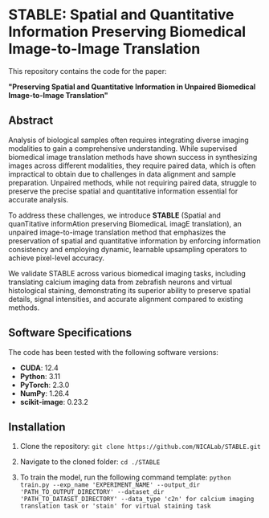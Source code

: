 # STABLE: Spatial and Quantitative Information Preserving Biomedical Image-to-Image Translation

This repository contains the code for the paper:

**"Preserving Spatial and Quantitative Information in Unpaired Biomedical Image-to-Image Translation"**

## Abstract

Analysis of biological samples often requires integrating diverse imaging modalities to gain a comprehensive understanding. While supervised biomedical image translation methods have shown success in synthesizing images across different modalities, they require paired data, which is often impractical to obtain due to challenges in data alignment and sample preparation. Unpaired methods, while not requiring paired data, struggle to preserve the precise spatial and quantitative information essential for accurate analysis.

To address these challenges, we introduce **STABLE** (Spatial and quanTitative informAtion preserving BiomedicaL imagE translation), an unpaired image-to-image translation method that emphasizes the preservation of spatial and quantitative information by enforcing information consistency and employing dynamic, learnable upsampling operators to achieve pixel-level accuracy. 

We validate STABLE across various biomedical imaging tasks, including translating calcium imaging data from zebrafish neurons and virtual histological staining, demonstrating its superior ability to preserve spatial details, signal intensities, and accurate alignment compared to existing methods.

## Software Specifications

The code has been tested with the following software versions:

- **CUDA**: 12.4
- **Python**: 3.11
- **PyTorch**: 2.3.0
- **NumPy**: 1.26.4
- **scikit-image**: 0.23.2

## Installation

1. Clone the repository:
`git clone https://github.com/NICALab/STABLE.git`

2. Navigate to the cloned folder:
`cd ./STABLE`

3. To train the model, run the following command template:
`python train.py --exp_name 'EXPERIMENT_NAME' --output_dir 'PATH_TO_OUTPUT_DIRECTORY' --dataset_dir 'PATH_TO_DATASET_DIRECTORY' --data_type 'c2n' for calcium imaging translation task or 'stain' for virtual staining task`

